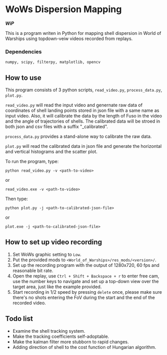 # WoWs Dispersion Mapping

***WiP***

This is a program writen in Python for mapping shell dispersion in World of Warships using topdown-veiw videos recorded from replays.

### Dependencies
```
numpy, scipy, filterpy, matplotlib, opencv
```

## How to use

This program consists of 3 python scripts, `read_video.py`, `process_data.py`, `plot.py`. 

`read_video.py` will read the input video and genernate raw data of coordinates of shell landing points stored in json file with a same name as input video. Also, it will calibrate the data by the length of Fuso in the video and the angle of trajectories of shells. The calibrated data will be stroed in both json and csv files with a suffix "_calibrated".

`process_data.py` provides a stand-alone way to calibrate the raw data.

`plot.py` will read the calibrated data in json file and generate the horizontal and vertical histograms and the scatter plot.

To run the program, type:

```
python read_video.py -v <path-to-video>
```

or

```
read_video.exe -v <path-to-video>
```

Then type:

```
python plot.py -j <path-to-calibrated-json-file>
```

or

```
plot.exe -j <path-to-calibrated-json-file>
```

## How to set up video recording

1. Set WoWs graphic setting to `Low`.
2. Put the provided mods to `<World_of_Warships>/res_mods/<version>/`.
3. Set up the recording program with the output of 1280x720, 60 fps and reasonable bit rate.
4. Open the replay, use `Ctrl + Shift + Backspace + r` to enter free cam, use the number keys to navigate and set up a top-down view over the target area, just like the example provided.
5. Start recording in 1/2 speed by pressing `delete` once, please make sure there's no shots entering the FoV during the start and the end of the recorded video.

## Todo list
* Examine the shell tracking system.
* Make the tracking coefficients self-adoptable.
* Make the kalman filter more stubborn to rapid changes.
* Adding direction of shell to the cost function of Hungarian algorithm.
